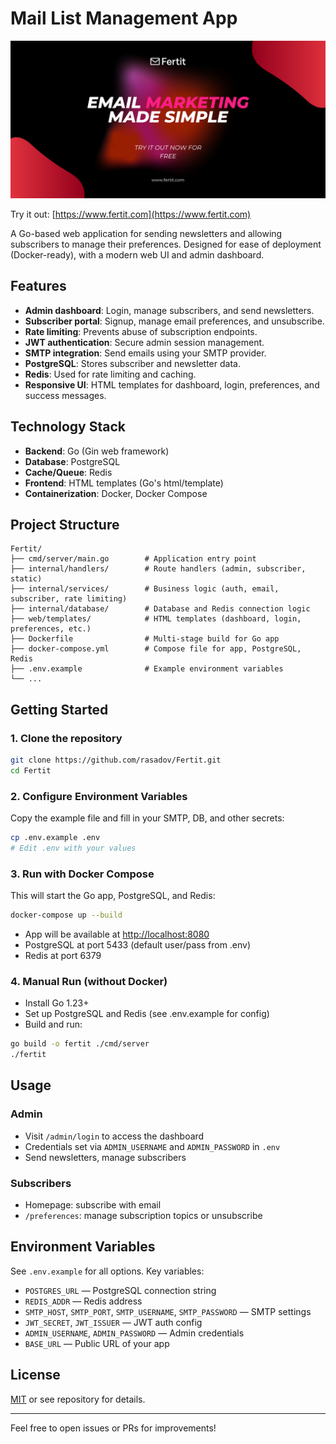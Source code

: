 # Mail List Management App

![thumbnail](thumbnail.jpg)

Try it out: [https://www.fertit.com](https://www.fertit.com)

A Go-based web application for sending newsletters and allowing subscribers to manage their preferences. Designed for ease of deployment (Docker-ready), with a modern web UI and admin dashboard.

## Features

- **Admin dashboard**: Login, manage subscribers, and send newsletters.
- **Subscriber portal**: Signup, manage email preferences, and unsubscribe.
- **Rate limiting**: Prevents abuse of subscription endpoints.
- **JWT authentication**: Secure admin session management.
- **SMTP integration**: Send emails using your SMTP provider.
- **PostgreSQL**: Stores subscriber and newsletter data.
- **Redis**: Used for rate limiting and caching.
- **Responsive UI**: HTML templates for dashboard, login, preferences, and success messages.

## Technology Stack

- **Backend**: Go (Gin web framework)
- **Database**: PostgreSQL
- **Cache/Queue**: Redis
- **Frontend**: HTML templates (Go's html/template)
- **Containerization**: Docker, Docker Compose

## Project Structure

```
Fertit/
├── cmd/server/main.go        # Application entry point
├── internal/handlers/        # Route handlers (admin, subscriber, static)
├── internal/services/        # Business logic (auth, email, subscriber, rate limiting)
├── internal/database/        # Database and Redis connection logic
├── web/templates/            # HTML templates (dashboard, login, preferences, etc.)
├── Dockerfile                # Multi-stage build for Go app
├── docker-compose.yml        # Compose file for app, PostgreSQL, Redis
├── .env.example              # Example environment variables
└── ...
```

## Getting Started

### 1. Clone the repository

```bash
git clone https://github.com/rasadov/Fertit.git
cd Fertit
```

### 2. Configure Environment Variables

Copy the example file and fill in your SMTP, DB, and other secrets:

```bash
cp .env.example .env
# Edit .env with your values
```

### 3. Run with Docker Compose

This will start the Go app, PostgreSQL, and Redis:

```bash
docker-compose up --build
```

- App will be available at [http://localhost:8080](http://localhost:8080)
- PostgreSQL at port 5433 (default user/pass from .env)
- Redis at port 6379

### 4. Manual Run (without Docker)

- Install Go 1.23+
- Set up PostgreSQL and Redis (see .env.example for config)
- Build and run:

```bash
go build -o fertit ./cmd/server
./fertit
```

## Usage

### Admin
- Visit `/admin/login` to access the dashboard
- Credentials set via `ADMIN_USERNAME` and `ADMIN_PASSWORD` in `.env`
- Send newsletters, manage subscribers

### Subscribers
- Homepage: subscribe with email
- `/preferences`: manage subscription topics or unsubscribe

## Environment Variables

See `.env.example` for all options. Key variables:
- `POSTGRES_URL` — PostgreSQL connection string
- `REDIS_ADDR` — Redis address
- `SMTP_HOST`, `SMTP_PORT`, `SMTP_USERNAME`, `SMTP_PASSWORD` — SMTP settings
- `JWT_SECRET`, `JWT_ISSUER` — JWT auth config
- `ADMIN_USERNAME`, `ADMIN_PASSWORD` — Admin credentials
- `BASE_URL` — Public URL of your app

## License

[MIT](LICENSE) or see repository for details.

---

Feel free to open issues or PRs for improvements!
